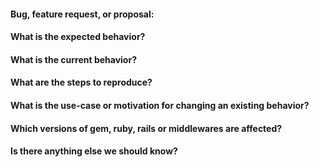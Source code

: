 #### Bug, feature request, or proposal:


#### What is the expected behavior?


#### What is the current behavior?


#### What are the steps to reproduce?


#### What is the use-case or motivation for changing an existing behavior?


#### Which versions of gem, ruby, rails or middlewares are affected?


#### Is there anything else we should know?

